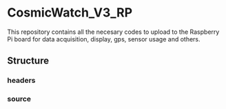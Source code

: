 # CosmicWatch_V3_RP

This repository contains all the necesary codes to upload to the Raspberry Pi board for data acquisition, display, gps, sensor usage and others.

## Structure

### headers

### source